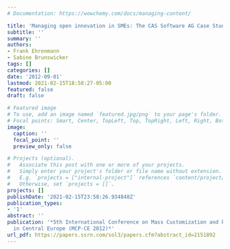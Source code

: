 ```yaml
---
# Documentation: https://wowchemy.com/docs/managing-content/

title: 'Managing open innovation in SMEs: The CAS Software AG Case Study'
subtitle: ''
summary: ''
authors:
- Frank Ehrenmann
- Sabine Brunswicker
tags: []
categories: []
date: '2012-09-01'
lastmod: 2021-02-15T18:58:27-05:00
featured: false
draft: false

# Featured image
# To use, add an image named `featured.jpg/png` to your page's folder.
# Focal points: Smart, Center, TopLeft, Top, TopRight, Left, Right, BottomLeft, Bottom, BottomRight.
image:
  caption: ''
  focal_point: ''
  preview_only: false

# Projects (optional).
#   Associate this post with one or more of your projects.
#   Simply enter your project's folder or file name without extension.
#   E.g. `projects = ["internal-project"]` references `content/project/deep-learning/index.md`.
#   Otherwise, set `projects = []`.
projects: []
publishDate: '2021-02-15T23:58:26.934848Z'
publication_types:
- '1'
abstract: ''
publication: '*5th International Conference on Mass Customization and Personalization
  in Central Europe (MCP-CE 2012)*'
url_pdf: https://papers.ssrn.com/sol3/papers.cfm?abstract_id=2151892
---
```

